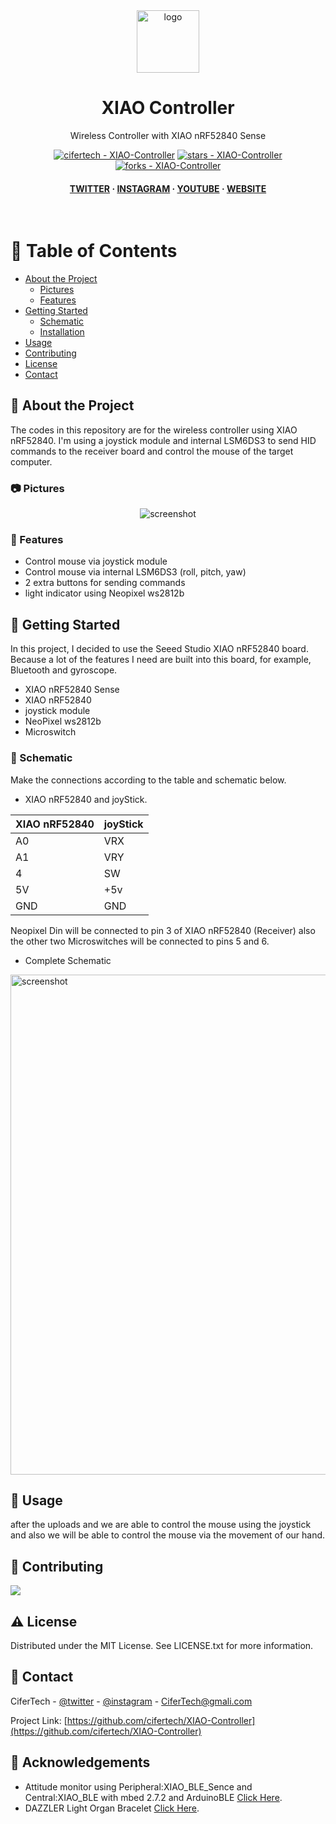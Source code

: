 <div align="center">

  <img src="https://user-images.githubusercontent.com/62047147/195847997-97553030-3b79-4643-9f2c-1f04bba6b989.png" alt="logo" width="100" height="auto" />
  <h1>XIAO Controller</h1>
  
  <p>
    Wireless Controller with XIAO nRF52840 Sense
  </p>
  
  
<!-- Badges -->

<a href="https://github.com/cifertech/XIAO-Controller" title="Go to GitHub repo"><img src="https://img.shields.io/static/v1?label=cifertech&message=XIAO-Controller&color=white&logo=github" alt="cifertech - XIAO-Controller"></a>
<a href="https://github.com/cifertech/XIAO-Controller"><img src="https://img.shields.io/github/stars/cifertech/XIAO-Controller?style=social" alt="stars - XIAO-Controller"></a>
<a href="https://github.com/cifertech/XIAO-Controller"><img src="https://img.shields.io/github/forks/cifertech/XIAO-Controller?style=social" alt="forks - XIAO-Controller"></a>
   
<h4>
    <a href="https://twitter.com/cifertech1">TWITTER</a>
  <span> · </span>
    <a href="https://www.instagram.com/cifertech/">INSTAGRAM</a>
  <span> · </span>
    <a href="https://www.youtube.com/c/cifertech">YOUTUBE</a>
  <span> · </span>
    <a href="https://cifertech.net/">WEBSITE</a>
  </h4>
</div>

<br />

<!-- Table of Contents -->
# :notebook_with_decorative_cover: Table of Contents

- [About the Project](#star2-about-the-project)
  * [Pictures](#camera-Pictures)
  * [Features](#dart-features)
- [Getting Started](#toolbox-getting-started)
  * [Schematic](#electric_plug-Schematic)
  * [Installation](#gear-installation)
- [Usage](#eyes-usage)
- [Contributing](#wave-contributing)
- [License](#warning-license)
- [Contact](#handshake-contact)

  

<!-- About the Project -->
## :star2: About the Project
The codes in this repository are for the wireless controller using XIAO nRF52840. I'm using a joystick module and internal LSM6DS3 to send HID commands to the receiver board and control the mouse of the target computer.


<!-- Pictures -->
### :camera: Pictures

<div align="center"> 
  <img src="https://github.com/cifertech/XIAO-Controller/assets/62047147/7e2ff796-3c27-4d46-b08b-25a7b3ea55ea" alt="screenshot" />
</div>


<!-- Features -->
### :dart: Features

- Control mouse via joystick module
- Control mouse via internal LSM6DS3 (roll, pitch, yaw)
- 2 extra buttons for sending commands
- light indicator using Neopixel ws2812b

<!-- Getting Started -->
## 	:toolbox: Getting Started

In this project, I decided to use the Seeed Studio XIAO nRF52840 board. Because a lot of the features I need are built into this board, for example, Bluetooth and gyroscope.

- XIAO nRF52840 Sense
- XIAO nRF52840 
- joystick module
- NeoPixel ws2812b
- Microswitch

<!-- Schematic -->
### :electric_plug: Schematic
Make the connections according to the table and schematic below.

* XIAO nRF52840 and joyStick.

| XIAO nRF52840 | joyStick |  
| ----   | -----|
| A0   | VRX|
| A1   | VRY|
| 4  | SW  |
| 5V  | +5v  |
| GND | GND |


Neopixel Din will be connected to pin 3 of XIAO nRF52840 (Receiver) also the other two Microswitches will be connected to pins 5 and 6.

 
* Complete Schematic

<img src="https://github.com/cifertech/XIAO-Controller/assets/62047147/d60a4bfc-6f49-47f1-b8e1-884d1a07b3bf" alt="screenshot" width="800" height="auto" />


<!-- Usage -->
## :eyes: Usage

after the uploads and we are able to control the mouse using the joystick and also we will be able to control the mouse via the movement of our hand.

<!-- Contributing -->
## :wave: Contributing

<a href="https://github.com/cifertech/XIAO-Controller/graphs/contributors">
  <img src="https://contrib.rocks/image?repo=cifertech/XIAO-Controller" />
</a>


<!-- License -->
## :warning: License

Distributed under the MIT License. See LICENSE.txt for more information.


<!-- Contact -->
## :handshake: Contact

CiferTech - [@twitter](https://twitter.com/cifertech1) - [@instagram](https://www.instagram.com/cifertech/) - CiferTech@gmali.com

Project Link: [https://github.com/cifertech/XIAO-Controller](https://github.com/cifertech/XIAO-Controller)

<!-- Acknowledgments -->
## :gem: Acknowledgements 

 - Attitude monitor using Peripheral:XIAO_BLE_Sence and Central:XIAO_BLE with mbed 2.7.2 and ArduinoBLE [Click Here](https://forum.seeedstudio.com/t/attitude-monitor-using-peripheral-xiao-ble-sence-and-central-xiao-ble-with-mbed-2-7-2-and-arduinoble/266488).
- DAZZLER Light Organ Bracelet [Click Here](https://www.thingiverse.com/thing:377186).
